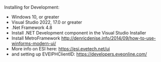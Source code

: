 Installing for Development:
- Windows 10, or greater
- Visual Studio 2022, 17.0 or greater
- .Net Framework 4.8
- Install .NET Development component in the Visual Studio Installer
- Install MetroFramework
http://denricdenise.info/2014/09/how-to-use-winforms-modern-ui/
- More info on ESI here: https://esi.evetech.net/ui
- and setting up EVEIPHClientID: https://developers.eveonline.com/

